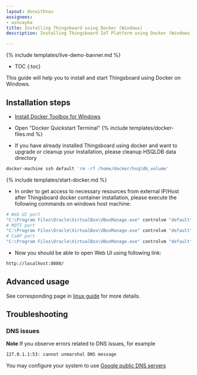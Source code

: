 ```yaml
---
layout: docwithnav
assignees:
- ashvayka
title: Installing Thingsboard using Docker (Windows)
description: Installing Thingsboard IoT Platform using Docker (Windows)

---
```


{% include templates/live-demo-banner.md %}

* TOC
{:toc}

This guide will help you to install and start Thingsboard using Docker on Windows.


## Installation steps

- [Install Docker Toolbox for Windows](https://docs.docker.com/toolbox/toolbox_install_windows/)
- Open "Docker Quickstart Terminal"
{% include templates/docker-files.md %}
      
- If you have already installed Thingsboard using docker and want to upgrade or cleanup your installation, please cleanup HSQLDB data directory
      
```bash
docker-machine ssh default 'rm -rf /home/docker/hsqldb_volume'
```

{% include templates/start-docker.md %}
   
- In order to get access to necessary resources from external IP/Host after Thingsboard docker container installation, 
  please execute the following commands on windows host machine:

```bash
# Web UI port
"C:\Program Files\Oracle\VirtualBox\VBoxManage.exe" controlvm "default" natpf1 "tcp-port8080,tcp,,8080,,8080"
# MQTT port
"C:\Program Files\Oracle\VirtualBox\VBoxManage.exe" controlvm "default" natpf1 "tcp-port1883,tcp,,1883,,1883"
# CoAP port
"C:\Program Files\Oracle\VirtualBox\VBoxManage.exe" controlvm "default" natpf1 "tcp-port5683,tcp,,5683,,5683"
```
   
- Now you should be able to open Web UI using following link:
   
```bash
http://localhost:8080/
```

## Advanced usage

See corresponding page in [linux guide](/docs/user-guide/install/docker/#advanced-usage) for more details.

## Troubleshooting

### DNS issues

**Note** If you observe errors related to DNS issues, for example

```bash
127.0.1.1:53: cannot unmarshal DNS message
```

You may configure your system to use [Google public DNS servers](https://developers.google.com/speed/public-dns/docs/using#windows)

